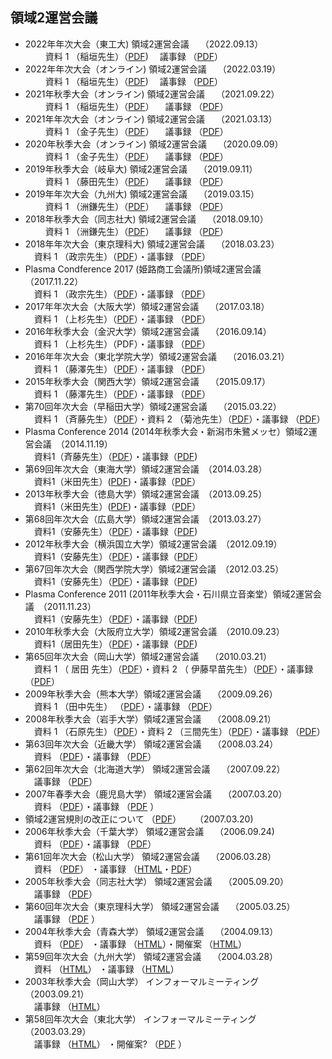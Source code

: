 ## 領域2運営会議

- 2022年年次大会（東工大) 領域2運営会議　 （2022.09.13）  
　 　資料 1 （稲垣先生）（[PDF](pdf2/2022/20220913_uneikaigi_shiryou.pdf)) 　議事録 （[PDF](pdf2/2022/20220913_uneikaigi_gijiroku.pdf)）
- 2022年年次大会（オンライン) 領域2運営会議　 （2022.03.19）  
　 　資料 1 （稲垣先生）（[PDF](pdf2/2022/20220319_uneikaigi_shiryou.pdf)) 　議事録 （[PDF](pdf2/2022/20220319_uneikaigi_gijiroku.pdf)）
- 2021年秋季大会（オンライン) 領域2運営会議　 （2021.09.22）  
　 　資料 1 （稲垣先生）（[PDF](pdf2/2021/20210922_uneikaigi_shiryou.pdf)） 　議事録 （[PDF](pdf2/2021/20210922_uneikaigi_gijiroku.pdf)）
- 2021年年次大会（オンライン) 領域2運営会議　 （2021.03.13）  
　 　資料 1 （金子先生）（[PDF](pdf2/2021/20210313_uneikaigi_shiryou.pdf)） 　議事録 （[PDF](pdf2/2021/20210313_uneikaigi_gijiroku.pdf)）
- 2020年秋季大会（オンライン) 領域2運営会議　 （2020.09.09）  
　 　資料 1 （金子先生）（[PDF](pdf2/2020/20200909_uneikaigi_shiryou.pdf)） 　議事録 （[PDF](pdf2/2020/20200909_uneikaigi_gijiroku.pdf)）
- 2019年秋季大会（岐阜大) 領域2運営会議　 （2019.09.11）  
　 　資料 1 （藤田先生）（[PDF](pdf2/2019/Uneikaigi_2019_09_11_shiryou.pdf)） 　議事録 （[PDF](pdf2/2019/Uneikaigi_2019_09_11_gijiroku.pdf)）
- 2019年年次大会（九州大) 領域2運営会議　 （2019.03.15）  
　 　資料 1 （洲鎌先生）（[PDF](pdf2/2019/Uneikaigi_2019_03_15.pdf)） 　議事録 （[PDF](pdf2/2019/20190315uneikaigi_gijiroku.pdf)）
- 2018年秋季大会（同志社大) 領域2運営会議　 （2018.09.10）  
　 　資料 1 （洲鎌先生）（[PDF](pdf2/2018/20190910_uneikaigi_shiryo.pdf)） 　議事録 （[PDF](pdf2/2018/20190910_uneikaigi_gijiroku.pdf)）
- 2018年年次大会（東京理科大) 領域2運営会議　 （2018.03.23）  
 　資料 1 （政宗先生）（[PDF](pdf2/2018/20180322_ryouiki2shiryou.pdf)）・議事録 （[PDF](pdf2/2018/20180323_uneikaigigijiroku.pdf)）
- Plasma Condference 2017 (姫路商工会議所)領域2運営会議　 （2017.11.22）  
 　資料 1 （政宗先生）（[PDF](pdf2/2017/r2meeting_20171122.pdf)）・議事録 （[PDF](pdf2/2017/20171121_uneikaigigijiroku.pdf)）
- 2017年年次大会（大阪大学）領域2運営会議　 （2017.03.18）  
 　資料 1 （上杉先生）（[PDF](pdf2/2017/r2meeting_20170318.pdf)）・議事録 （[PDF](pdf2/2017/r2meeting_20170318_minutes.pdf)）
- 2016年秋季大会（金沢大学）領域2運営会議　 （2016.09.14）  
 　資料 1 （上杉先生）（PDF）・議事録 （[PDF](pdf2/2016/r2meeting_20160914_minutes.pdf)）
- 2016年年次大会（東北学院大学）領域2運営会議　 （2016.03.21）  
 　資料 1 （藤澤先生）（[PDF](pdf2/2016/r2meeting_20160321.pdf)）・議事録 （[PDF](pdf2/2016/r2meeting_20160321_minutes.pdf)）
- 2015年秋季大会（関西大学）領域2運営会議　 （2015.09.17）  
 　資料 1 （藤澤先生）（[PDF](pdf2/2015/r2meeting_fujisawa_20150917.pdf)）・議事録 （[PDF](pdf2/2015/r2meeting_20150917_minutes.pdf)）
- 第70回年次大会（早稲田大学）領域2運営会議　 （2015.03.22）  
 　資料 1 （斉藤先生）（[PDF](pdf2/2015/r2meeting_saito150322.pdf)）・資料 2 （菊池先生）（[PDF](pdf2/2015/r2meeting_kikuchi150322.pdf)）・議事録 （[PDF](pdf2/2015/r2meeting150322_minutes.pdf)）
- Plasma Conference 2014 (2014年秋季大会・新潟市朱鷺メッセ）領域2運営会議　（2014.11.19）  
 　資料1（斉藤先生）（[PDF](pdf2/2014/r2meeting_141119.pdf)）・議事録（[PDF](pdf2/2014/r2meeting_141119_minutes.pdf)) 
- 第69回年次大会（東海大学）領域2運営会議　（2014.03.28）  
 　資料1（米田先生）([PDF](pdf2/2014/r2meeting_140328.pdf))・議事録（[PDF](pdf2/2014/r2meeting_140328_minutes.pdf)）　
- 2013年秋季大会（徳島大学）領域2運営会議　（2013.09.25）  
 　資料1（米田先生）([PDF](pdf2/2013/r2meeting_130926.pdf))・議事録（[PDF](pdf2/2013/r2meeting_130926_minutes.pdf)）　
- 第68回年次大会（広島大学）領域2運営会議　（2013.03.27）  
 　資料1（安藤先生）（[PDF](pdf2/2013/r2meeting_130327.pdf)）・議事録（[PDF](pdf2/2013/r2meeting_130327_minutes.pdf)) 　
- 2012年秋季大会（横浜国立大学）領域2運営会議　（2012.09.19）  
 　資料1（安藤先生）（[PDF](pdf2/2012/r2meeting120919.pdf)）・議事録（[PDF](pdf2/2012/r2meeting120919_minutes.pdf)）　
- 第67回年次大会（関西学院大学）領域2運営会議　（2012.03.25）  
 　資料1（安藤先生）（[PDF](pdf2/2012/r2meeting120325.pdf)）・議事録（[PDF](pdf2/2012/r2meeting120325_minutes_mod.pdf)) 
- Plasma Conference 2011 (2011年秋季大会・石川県立音楽堂）領域2運営会議　（2011.11.23）  
 　資料1（安藤先生）（[PDF](pdf2/2012/r2meeting_111123.pdf)）・議事録（[PDF](pdf2/2012/r2meeting_111123_minutes_mod.pdf)) 
- 2010年秋季大会（大阪府立大学）領域2運営会議　（2010.09.23）  
 　資料1（居田先生）（[PDF](pdf/2010/r2meetingVG100924.pdf)）・議事録（[PDF](pdf/2010/r2meeting100924.pdf)) 
- 第65回年次大会（岡山大学）領域2運営会議　 （2010.03.21）  
 　資料 1 （ 居田 先生）（[PDF](pdf/2010/Ida100321.pdf)）・資料 2 （ 伊藤早苗先生）（[PDF](pdf/2010/SItoh100321.pdf)）・議事録 （[PDF](pdf/2010/r2meeting100321.pdf)）
- 2009年秋季大会（熊本大学）領域2運営会議　 （2009.09.26）  
 　資料 1 （田中先生） （[PDF](pdf/2009/090926_JPS_BoadMeet.pdf)）・議事録 （[PDF](pdf/2009/r2meeting090926.pdf)）
- 2008年秋季大会（岩手大学）領域2運営会議　 （2008.09.21）  
 　資料 1 （石原先生）（[PDF](pdf/2008/ishihara.pdf)）・資料 2 （三間先生）（[PDF](pdf/2008/mima.ppt)）・議事録 （[PDF](pdf/2008/memo/r2meeting080921.pdf)）
- 第63回年次大会（近畿大学） 領域2運営会議　 （2008.03.24）  
 　資料 （[PDF](pdf/2008/r2meetingPPT08324.pdf)）・議事録 （[PDF](pdf/2008/memo/r2meeting08324.pdf)）
- 第62回年次大会（北海道大学） 領域2運営会議　 （2007.09.22）  
 　議事録 （[PDF](pdf/2007/r2meeting20070922.pdf)）
- 2007年春季大会（鹿児島大学） 領域2運営会議　 （2007.03.20）  
 　資料 （[PDF](pdf/2007/2007-spring-doc.pdf)）・議事録 （[PDF](pdf/2007/2007-spring.pdf) ）
- 領域2運営規則の改正について （[PDF](pdf/2007/2007-spring-rules.pdf)） 　 （2007.03.20)
- 2006年秋季大会（千葉大学） 領域2運営会議　 （2006.09.24)  
 　資料 （[PDF](pdf/2006/2006-autumn.pdf)）・議事録 （[PDF](pdf/2006/20060924-autumn.pdf)）
- 第61回年次大会（松山大学） 領域2運営会議　 （2006.03.28）  
 　資料 （[PDF](pdf/2006/2006-spring.pdf)） ・議事録 （[HTML](pdf/2006/2006-spring.html)・[PDF](pdf/2006/2006-spring-proc.pdf)）
- 2005年秋季大会（同志社大学） 領域2運営会議　 （2005.09.20）  
 　議事録 （[PDF](pdf/2005/info2005-09-20.pdf)）
- 第60回年次大会（東京理科大学） 領域2運営会議　 （2005.03.25）  
 　議事録 （[PDF](pdf/2005/2005-spring.pdf) ）
- 2004年秋季大会（青森大学） 領域2運営会議　 （2004.09.13）  
 　資料 （[PDF](pdf/2004/2004-autumn.pdf)） ・議事録 （[HTML](pdf/2004/2004aki_giji.html)）・開催案 （[HTML](pdf/2004/2004-autumn.html)）
- 第59回年次大会（九州大学） 領域2運営会議　 （2004.03.28）  
 　資料 （[HTML](pdf/2004/2004-Spring.html)） ・議事録 （[HTML](pdf/2004/2004haru_giji.html)）
- 2003年秋季大会（岡山大学） インフォーマルミーティング　 （2003.09.21）  
 　議事録 （[HTML](pdf/2003/2003aki_giji.html)）
- 第58回年次大会（東北大学） インフォーマルミーティング　 （2003.03.29）  
 　議事録 （[HTML](pdf/2003/info2003_03.html)） ・開催案? （[PDF](pdf/2003/infomtspr03.pdf) ）
  
